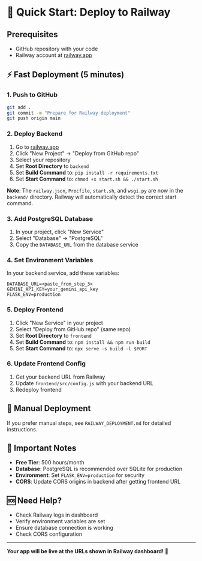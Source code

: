 # 🚀 Quick Start: Deploy to Railway

## Prerequisites
- GitHub repository with your code
- Railway account at [railway.app](https://railway.app)

## ⚡ Fast Deployment (5 minutes)

### 1. Push to GitHub
```bash
git add .
git commit -m "Prepare for Railway deployment"
git push origin main
```

### 2. Deploy Backend
1. Go to [railway.app](https://railway.app)
2. Click "New Project" → "Deploy from GitHub repo"
3. Select your repository
4. Set **Root Directory** to `backend`
5. Set **Build Command** to: `pip install -r requirements.txt`
6. Set **Start Command** to: `chmod +x start.sh && ./start.sh`

**Note**: The `railway.json`, `Procfile`, `start.sh`, and `wsgi.py` are now in the `backend/` directory. Railway will automatically detect the correct start command.

### 3. Add PostgreSQL Database
1. In your project, click "New Service"
2. Select "Database" → "PostgreSQL"
3. Copy the `DATABASE_URL` from the database service

### 4. Set Environment Variables
In your backend service, add these variables:
```
DATABASE_URL=<paste_from_step_3>
GEMINI_API_KEY=your_gemini_api_key
FLASK_ENV=production
```

### 5. Deploy Frontend
1. Click "New Service" in your project
2. Select "Deploy from GitHub repo" (same repo)
3. Set **Root Directory** to `frontend`
4. Set **Build Command** to: `npm install && npm run build`
5. Set **Start Command** to: `npx serve -s build -l $PORT`

### 6. Update Frontend Config
1. Get your backend URL from Railway
2. Update `frontend/src/config.js` with your backend URL
3. Redeploy frontend

## 🔧 Manual Deployment
If you prefer manual steps, see `RAILWAY_DEPLOYMENT.md` for detailed instructions.

## 🚨 Important Notes
- **Free Tier**: 500 hours/month
- **Database**: PostgreSQL is recommended over SQLite for production
- **Environment**: Set `FLASK_ENV=production` for security
- **CORS**: Update CORS origins in backend after getting frontend URL

## 🆘 Need Help?
- Check Railway logs in dashboard
- Verify environment variables are set
- Ensure database connection is working
- Check CORS configuration

---
**Your app will be live at the URLs shown in Railway dashboard! 🎉**
